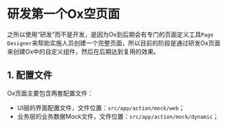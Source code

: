 # 研发第一个Ox空页面

之所以使用“研发”而不是开发，是因为Ox到后期会有专门的页面定义工具`Page Designer`来帮助实施人员创建一个完整页面，所以目前的阶段是通过研发Ox页面来创建Ox中的自定义组件，然后在后期达到复用的效果。

## 1. 配置文件

Ox页面主要包含两套配置文件：

* UI层的界面配置文件，文件位置：`src/app/action/mock/web`；
* 业务层的业务数据Mock文件，文件位置：`src/app/action/mock/dynamic`；



